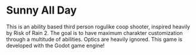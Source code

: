 # Sunny All Day
This is an ability based third person rogulike coop shooter, inspired heavily by Risk of Rain 2.
The goal is to have maximum charakter customization through a multitude of abilities. Optics are heavily ignored.
This game is developed with the Godot game engine!
